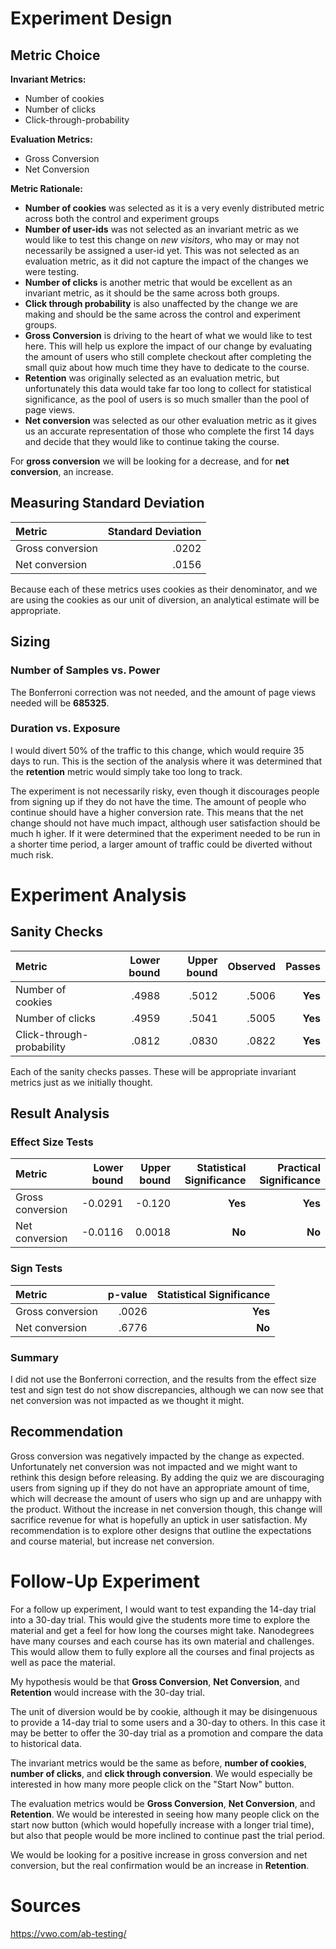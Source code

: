 # Experiment Design

## **Metric Choice**

**Invariant Metrics:**
* Number of cookies
* Number of clicks
* Click-through-probability

**Evaluation Metrics:**
* Gross Conversion
* Net Conversion

**Metric Rationale:**
* **Number of cookies** was selected as it is a very evenly distributed metric across both the control and experiment groups
* **Number of user-ids** was not selected as an invariant metric as we would like to test this change on *new visitors*, who may or may not necessarily be assigned a user-id yet. This was not selected as an evaluation metric, as it did not capture the impact of the changes we were testing.
* **Number of clicks** is another metric that would be excellent as an invariant metric, as it should be the same across both groups.
* **Click through probability** is also unaffected by the change we are making and should be the same across the control and experiment groups.
* **Gross Conversion** is driving to the heart of what we would like to test here. This will help us explore the impact of our change by evaluating the amount of users who still complete checkout after completing the small quiz about how much time they have to dedicate to the course.
* **Retention** was originally selected as an evaluation metric, but unfortunately this data would take far too long to collect for statistical significance, as the pool of users is so much smaller than the pool of page views.
* **Net conversion** was selected as our other evaluation metric as it gives us an accurate representation of those who complete the first 14 days and decide that they would like to continue taking the course.

For **gross conversion** we will be looking for a decrease, and for **net conversion**, an increase.

## Measuring Standard Deviation
| **Metric**| **Standard Deviation**|
| :---|---:|
| Gross conversion|.0202|
| Net conversion|.0156|

Because each of these metrics uses cookies as their denominator, and we are using the cookies as our unit of diversion, an analytical estimate will be appropriate.

## Sizing
### Number of Samples vs. Power
The Bonferroni correction was not needed, and the amount of page views needed will be **685325**.

### Duration vs. Exposure
I would divert 50% of the traffic to this change, which would require 35 days to run. This is the section of the analysis where it was determined that the **retention** metric would simply take too long to track.

The experiment is not necessarily risky, even though it discourages people from signing up if they do not have the time. The amount of people who continue should have a higher conversion rate. This means that the net change should not have much impact, although user satisfaction should be much h igher. If it were determined that the experiment needed to be run in a shorter time period, a larger amount of traffic could be diverted without much risk.

# Experiment Analysis
## Sanity Checks
| **Metric**| **Lower bound**|**Upper bound**|**Observed**|**Passes**|
| :---|---:|---:|---:|---:|
| Number of cookies|.4988|.5012|.5006|**Yes**|
| Number of clicks|.4959|.5041|.5005|**Yes**|
| Click-through-probability|.0812|.0830|.0822|**Yes**|
Each of the sanity checks passes. These will be appropriate invariant metrics just as we initially thought.

## Result Analysis
### Effect Size Tests
| **Metric**| **Lower bound**|**Upper bound**|**Statistical Significance**|**Practical Significance**|
| :---|---:|---:|---:|---:|
| Gross conversion|-0.0291|-0.120|**Yes**|**Yes**|
| Net conversion|-0.0116|0.0018|**No**|**No**|

### Sign Tests
| **Metric**| **p-value**|**Statistical Significance**|
| :---|---:|---:|
| Gross conversion|.0026|**Yes**|
| Net conversion|.6776|**No**|

### Summary
I did not use the Bonferroni correction, and the results from the effect size test and sign test do not show discrepancies, although we can now see that net conversion was not impacted as we thought it might.

## Recommendation
Gross conversion was negatively impacted by the change as expected. Unfortunately net conversion was not impacted and we might want to rethink this design before releasing. By adding the quiz we are discouraging users from signing up if they do not have an appropriate amount of time, which will decrease the amount of users who sign up and are unhappy with the product. Without the increase in net conversion though, this change will sacrifice revenue for what is hopefully an uptick in user satisfaction. My recommendation is to explore other designs that outline the expectations and course material, but increase net conversion.

# Follow-Up Experiment
For a follow up experiment, I would want to test expanding the 14-day trial into a 30-day trial. This would give the students more time to explore the material and get a feel for how long the courses might take. Nanodegrees have many courses and each course has its own material and challenges. This would allow them to fully explore all the courses and final projects as well as pace the material.

My hypothesis would be that **Gross Conversion**, **Net Conversion**, and **Retention** would increase with the 30-day trial.

The unit of diversion would be by cookie, although it may be disingenuous to provide a 14-day trial to some users and a 30-day to others. In this case it may be better to offer the 30-day trial as a promotion and compare the data to historical data.

The invariant metrics would be the same as before, **number of cookies**, **number of clicks**, and **click through conversion**. We would especially be interested in how many more people click on the "Start Now" button.

The evaluation metrics would be **Gross Conversion**, **Net Conversion**, and **Retention**. We would be interested in seeing how many people click on the start now button (which would hopefully increase with a longer trial time), but also that people would be more inclined to continue past the trial period.

We would be looking for a positive increase in gross conversion and net conversion, but the real confirmation would be an increase in **Retention**.

# Sources
https://vwo.com/ab-testing/
